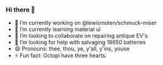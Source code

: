 ### Hi there 👋

- 🔭 I’m currently working on @lewismoten/schmuck-miser
- 🌱 I’m currently learning material ui
- 👯 I’m looking to collaborate on repairing antique EV's
- 🤔 I’m looking for help with salvaging 18650 batteries
- 😄 Pronouns: thee, thou, ye, y'all, y'ins, youse
- ⚡ Fun fact: Octopi have three hearts.
